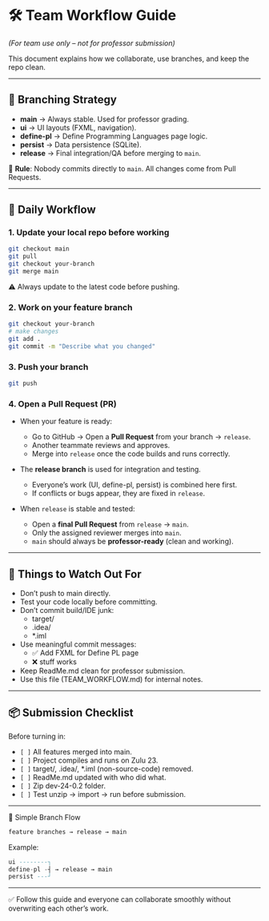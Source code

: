# 🛠️ Team Workflow Guide
*(For team use only – not for professor submission)*

This document explains how we collaborate, use branches, and keep the repo clean.

---

## 🌳 Branching Strategy
- **main** → Always stable. Used for professor grading.  
- **ui** → UI layouts (FXML, navigation).  
- **define-pl** → Define Programming Languages page logic.  
- **persist** → Data persistence (SQLite).  
- **release** → Final integration/QA before merging to `main`.  

📌 **Rule**: Nobody commits directly to `main`. All changes come from Pull Requests.

---

## 🔄 Daily Workflow

### 1. Update your local repo before working
```bash
git checkout main
git pull
git checkout your-branch
git merge main
```

⚠️ Always update to the latest code before pushing.

### 2. Work on your feature branch
```bash
git checkout your-branch
# make changes
git add .
git commit -m "Describe what you changed"
```

### 3. Push your branch
```bash
git push
```

### 4. Open a Pull Request (PR)
- When your feature is ready:
  - Go to GitHub → Open a **Pull Request** from your branch → `release`.  
  - Another teammate reviews and approves.  
  - Merge into `release` once the code builds and runs correctly.  

- The **release branch** is used for integration and testing.  
  - Everyone’s work (UI, define-pl, persist) is combined here first.  
  - If conflicts or bugs appear, they are fixed in `release`.  

- When `release` is stable and tested:
  - Open a **final Pull Request** from `release` → `main`.  
  - Only the assigned reviewer merges into `main`.  
  - `main` should always be **professor-ready** (clean and working).

---

## 📍 Things to Watch Out For
- Don’t push to main directly.
- Test your code locally before committing.
- Don’t commit build/IDE junk:
  - target/
  - .idea/
  - *.iml
- Use meaningful commit messages:
  - ✅ Add FXML for Define PL page
  - ❌ stuff works
- Keep ReadMe.md clean for professor submission.
- Use this file (TEAM_WORKFLOW.md) for internal notes.

---

## 📦 Submission Checklist
Before turning in:
- `[ ]` All features merged into main.
- `[ ]` Project compiles and runs on Zulu 23.
- `[ ]` target/, .idea/, *.iml (non-source-code) removed.
- `[ ]` ReadMe.md updated with who did what.
- `[ ]` Zip dev-24-0.2 folder.
- `[ ]` Test unzip → import → run before submission.

---

🔀 Simple Branch Flow
```css
feature branches → release → main
```
Example:
```sql
ui --------┐
define-pl -┤ → release → main
persist ---┘
```

---

✅ Follow this guide and everyone can collaborate smoothly without overwriting each other’s work.
